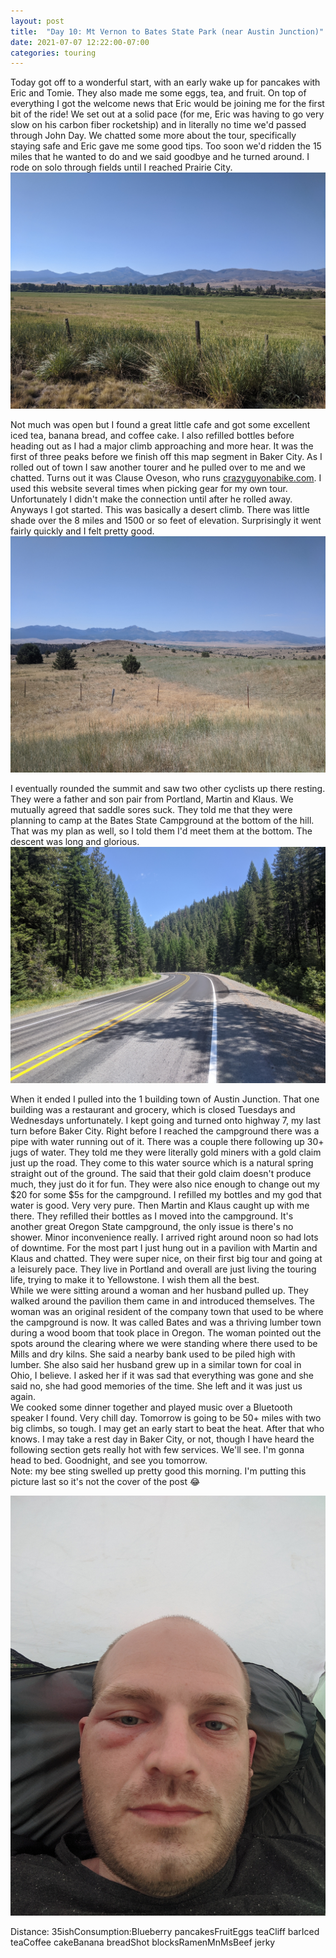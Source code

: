 ```yaml
---
layout: post
title:  "Day 10: Mt Vernon to Bates State Park (near Austin Junction)"
date: 2021-07-07 12:22:00-07:00
categories: touring
---
```

Today got off to a wonderful start, with an early wake up for pancakes with Eric and Tomie. They also made me some eggs, tea, and fruit. On top of everything I got the welcome news that Eric would be joining me for the first bit of the ride! We set out at a solid pace (for me, Eric was having to go very slow on his carbon fiber rocketship) and in literally no time we'd passed through John Day. We chatted some more about the tour, specifically staying safe and Eric gave me some good tips. Too soon we'd ridden the 15 miles that he wanted to do and we said goodbye and he turned around. I rode on solo through fields until I reached Prairie City. 
[![](/assets/1625685738861202-0.png)](/assets/1625685738861202-0.png)
  
Not much was open but I found a great little cafe and got some excellent iced tea, banana bread, and coffee cake. I also refilled bottles before heading out as I had a major climb approaching and more hear. It was the first of three peaks before we finish off this map segment in Baker City. As I rolled out of town I saw another tourer and he pulled over to me and we chatted. Turns out it was Clause Oveson, who runs [crazyguyonabike.com](http://crazyguyonabike.com). I used this website several times when picking gear for my own tour. Unfortunately I didn't make the connection until after he rolled away. Anyways I got started. This was basically a desert climb. There was little shade over the 8 miles and 1500 or so feet of elevation. Surprisingly it went fairly quickly and I felt pretty good. 
[![](/assets/1625685735988792-1.png)](/assets/1625685735988792-1.png)
  
I eventually rounded the summit and saw two other cyclists up there resting. They were a father and son pair from Portland, Martin and Klaus. We mutually agreed that saddle sores suck. They told me that they were planning to camp at the Bates State Campground at the bottom of the hill. That was my plan as well, so I told them I'd meet them at the bottom. The descent was long and glorious. 
[![](/assets/1625685732752646-2.png)](/assets/1625685732752646-2.png)
  
When it ended I pulled into the 1 building town of Austin Junction. That one building was a restaurant and grocery, which is closed Tuesdays and Wednesdays unfortunately. I kept going and turned onto highway 7, my last turn before Baker City. Right before I reached the campground there was a pipe with water running out of it. There was a couple there following up 30+ jugs of water. They told me they were literally gold miners with a gold claim just up the road. They come to this water source which is a natural spring straight out of the ground. The said that their gold claim doesn't produce much, they just do it for fun. They were also nice enough to change out my $20 for some $5s for the campground. I refilled my bottles and my god that water is good. Very very pure. Then Martin and Klaus caught up with me there. They refilled their bottles as I moved into the campground. It's another great Oregon State campground, the only issue is there's no shower. Minor inconvenience really. I arrived right around noon so had lots of downtime. For the most part I just hung out in a pavilion with Martin and Klaus and chatted. They were super nice, on their first big tour and going at a leisurely pace. They live in Portland and overall are just living the touring life, trying to make it to Yellowstone. I wish them all the best.   
While we were sitting around a woman and her husband pulled up. They walked around the pavilion them came in and introduced themselves. The woman was an original resident of the company town that used to be where the campground is now. It was called Bates and was a thriving lumber town during a wood boom that took place in Oregon. The woman pointed out the spots around the clearing where we were standing where there used to be Mills and dry kilns. She said a nearby bank used to be piled high with lumber. She also said her husband grew up in a similar town for coal in Ohio, I believe. I asked her if it was sad that everything was gone and she said no, she had good memories of the time. She left and it was just us again.   
We cooked some dinner together and played music over a Bluetooth speaker I found. Very chill day. Tomorrow is going to be 50+ miles with two big climbs, so tough. I may get an early start to beat the heat. After that who knows. I may take a rest day in Baker City, or not, though I have heard the following section gets really hot with few services. We'll see. I'm gonna head to bed. Goodnight, and see you tomorrow.  
Note: my bee sting swelled up pretty good this morning. I'm putting this picture last so it's not the cover of the post 😂  

[![](/assets/1625685729795602-3.png)](/assets/1625685729795602-3.png)
  
Distance: 35ishConsumption:Blueberry pancakesFruitEggs teaCliff barIced teaCoffee cakeBanana breadShot blocksRamenMnMsBeef jerky
